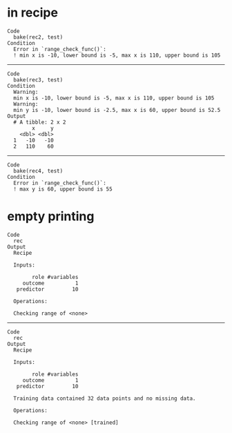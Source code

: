 # in recipe

    Code
      bake(rec2, test)
    Condition
      Error in `range_check_func()`:
      ! min x is -10, lower bound is -5, max x is 110, upper bound is 105

---

    Code
      bake(rec3, test)
    Condition
      Warning:
      min x is -10, lower bound is -5, max x is 110, upper bound is 105
      Warning:
      min y is -10, lower bound is -2.5, max x is 60, upper bound is 52.5
    Output
      # A tibble: 2 x 2
            x     y
        <dbl> <dbl>
      1   -10   -10
      2   110    60

---

    Code
      bake(rec4, test)
    Condition
      Error in `range_check_func()`:
      ! max y is 60, upper bound is 55

# empty printing

    Code
      rec
    Output
      Recipe
      
      Inputs:
      
            role #variables
         outcome          1
       predictor         10
      
      Operations:
      
      Checking range of <none>

---

    Code
      rec
    Output
      Recipe
      
      Inputs:
      
            role #variables
         outcome          1
       predictor         10
      
      Training data contained 32 data points and no missing data.
      
      Operations:
      
      Checking range of <none> [trained]

